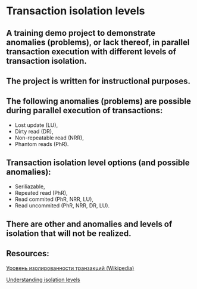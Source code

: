 # Transaction isolation levels

## A training demo project to demonstrate anomalies (problems), or lack thereof, in parallel transaction execution with different levels of transaction isolation.

## The project is written for instructional purposes.

## The following anomalies (problems) are possible during parallel execution of transactions:
- Lost update (LU),
- Dirty read (DR),
- Non-repeatable read (NRR), 
- Phantom reads (PhR).

## Transaction isolation level options (and possible anomalies):
- Seriliazable,
- Repeated read (PhR),
- Read commited (PhR, NRR, LU),
- Read uncommited (PhR, NRR, DR, LU).

## There are other and anomalies and levels of isolation that will not be realized.

## Resources:

[Уровень изолированности транзакций (Wikipedia)]

[Understanding isolation levels]

<!-- Links -->
[Уровень изолированности транзакций (Wikipedia)]: <https://ru.wikipedia.org/wiki/%D0%A3%D1%80%D0%BE%D0%B2%D0%B5%D0%BD%D1%8C_%D0%B8%D0%B7%D0%BE%D0%BB%D0%B8%D1%80%D0%BE%D0%B2%D0%B0%D0%BD%D0%BD%D0%BE%D1%81%D1%82%D0%B8_%D1%82%D1%80%D0%B0%D0%BD%D0%B7%D0%B0%D0%BA%D1%86%D0%B8%D0%B9>
[Understanding isolation levels]: <https://learn.microsoft.com/en-us/sql/connect/jdbc/understanding-isolation-levels?view=sql-server-ver17&redirectedfrom=MSDN>

